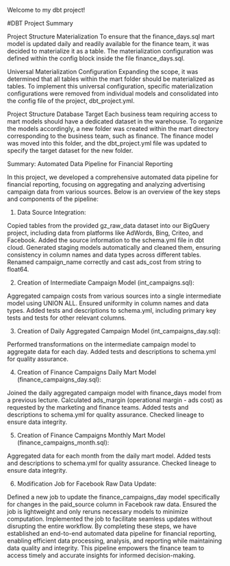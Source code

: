 Welcome to my  dbt project!

#DBT Project Summary

Project Structure Materialization
To ensure that the finance_days.sql mart model is updated daily and readily available for the finance team, it was decided to materialize it as a table. The materialization configuration was defined within the config block inside the file finance_days.sql.


Universal Materialization Configuration
Expanding the scope, it was determined that all tables within the mart folder should be materialized as tables. To implement this universal configuration, specific materialization configurations were removed from individual models and consolidated into the config file of the project, dbt_project.yml.

Project Structure Database Target
Each business team requiring access to mart models should have a dedicated dataset in the warehouse. To organize the models accordingly, a new folder was created within the mart directory corresponding to the business team, such as finance. The finance model was moved into this folder, and the dbt_project.yml file was updated to specify the target dataset for the new folder.


Summary: Automated Data Pipeline for Financial Reporting

In this project, we developed a comprehensive automated data pipeline for financial reporting, focusing on aggregating and analyzing advertising campaign data from various sources. Below is an overview of the key steps and components of the pipeline:

1. Data Source Integration:

Copied tables from the provided gz_raw_data dataset into our BigQuery project, including data from platforms like AdWords, Bing, Criteo, and Facebook.
Added the source information to the schema.yml file in dbt cloud.
Generated staging models automatically and cleaned them, ensuring consistency in column names and data types across different tables.
Renamed campaign_name correctly and cast ads_cost from string to float64.

2. Creation of Intermediate Campaign Model (int_campaigns.sql):

Aggregated campaign costs from various sources into a single intermediate model using UNION ALL.
Ensured uniformity in column names and data types.
Added tests and descriptions to schema.yml, including primary key tests and tests for other relevant columns.

3. Creation of Daily Aggregated Campaign Model (int_campaigns_day.sql):

Performed transformations on the intermediate campaign model to aggregate data for each day.
Added tests and descriptions to schema.yml for quality assurance.

4. Creation of Finance Campaigns Daily Mart Model (finance_campaigns_day.sql):

Joined the daily aggregated campaign model with finance_days model from a previous lecture.
Calculated ads_margin (operational margin - ads cost) as requested by the marketing and finance teams.
Added tests and descriptions to schema.yml for quality assurance.
Checked lineage to ensure data integrity.

5. Creation of Finance Campaigns Monthly Mart Model (finance_campaigns_month.sql):

Aggregated data for each month from the daily mart model.
Added tests and descriptions to schema.yml for quality assurance.
Checked lineage to ensure data integrity.

6. Modification Job for Facebook Raw Data Update:

Defined a new job to update the finance_campaigns_day model specifically for changes in the paid_source column in Facebook raw data.
Ensured the job is lightweight and only reruns necessary models to minimize computation.
Implemented the job to facilitate seamless updates without disrupting the entire workflow.
By completing these steps, we have established an end-to-end automated data pipeline for financial reporting, enabling efficient data processing, analysis, and reporting while maintaining data quality and integrity. This pipeline empowers the finance team to access timely and accurate insights for informed decision-making.





